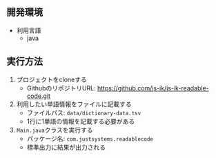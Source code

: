 
## 開発環境

- 利用言語
   - java

## 実行方法

1. プロジェクトをcloneする
   - GithubのリポジトリURL: https://github.com/js-ik/js-ik-readable-code.git
2. 利用したい単語情報をファイルに記載する
   - ファイルパス: `data/dictionary-data.tsv`
   - 1行に1単語の情報を記載する必要がある
2. `Main.java`クラスを実行する
   - パッケージ名: `com.justsystems.readablecode`
   - 標準出力に結果が出力される

